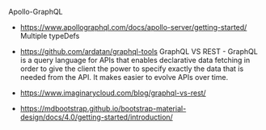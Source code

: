Apollo-GraphQL
- https://www.apollographql.com/docs/apollo-server/getting-started/
Multiple typeDefs
- https://github.com/ardatan/graphql-tools
GraphQL VS REST - 
GraphQL is a query language for APIs that enables declarative data fetching in order to give the client the power to specify exactly the data that is needed from the API. It makes easier to evolve APIs over time.
- https://www.imaginarycloud.com/blog/graphql-vs-rest/

- https://mdbootstrap.github.io/bootstrap-material-design/docs/4.0/getting-started/introduction/
